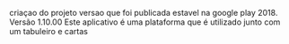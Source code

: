 criaçao do projeto versao que foi publicada estavel na google play 2018. Versão 1.10.00
Este aplicativo é uma plataforma que é utilizado junto com um tabuleiro e cartas
